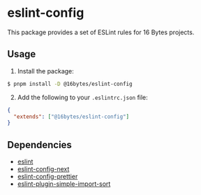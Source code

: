 # eslint-config

This package provides a set of ESLint rules for 16 Bytes projects.

## Usage

1. Install the package:

```bash
$ pnpm install -D @16bytes/eslint-config
```

2. Add the following to your `.eslintrc.json` file:

```json
{
  "extends": ["@16bytes/eslint-config"]
}
```

## Dependencies

- [eslint](https://www.npmjs.com/package/eslint)
- [eslint-config-next](https://www.npmjs.com/package/eslint-config-next)
- [eslint-config-prettier](https://www.npmjs.com/package/eslint-config-prettier)
- [eslint-plugin-simple-import-sort](https://www.npmjs.com/package/eslint-plugin-simple-import-sort)
